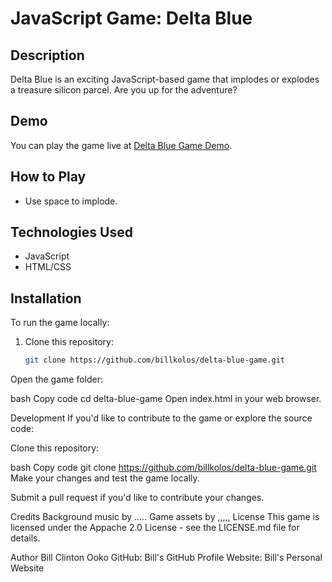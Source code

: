 # JavaScript Game: Delta Blue


## Description

Delta Blue is an exciting JavaScript-based game that implodes or explodes a treasure silicon parcel. Are you up for the adventure?

## Demo

You can play the game live at [Delta Blue Game Demo](https://game-delta-blue.vercel.app/).

## How to Play

- Use space to implode.

## Technologies Used

- JavaScript
- HTML/CSS

## Installation

To run the game locally:

1. Clone this repository:

   ```bash
   git clone https://github.com/billkolos/delta-blue-game.git
Open the game folder:

bash
Copy code
cd delta-blue-game
Open index.html in your web browser.

Development
If you'd like to contribute to the game or explore the source code:

Clone this repository:

bash
Copy code
git clone https://github.com/billkolos/delta-blue-game.git
Make your changes and test the game locally.

Submit a pull request if you'd like to contribute your changes.

Credits
Background music by .....
Game assets by ,,,,,
License
This game is licensed under the Appache 2.0 License - see the LICENSE.md file for details.

Author
Bill Clinton Ooko
GitHub: Bill's GitHub Profile
Website: Bill's Personal Website
